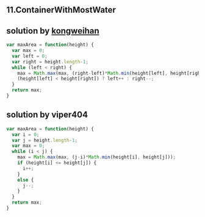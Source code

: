 ## 11.ContainerWithMostWater
## solution by [kongweihan](https://discuss.leetcode.com/topic/3462/yet-another-way-to-see-what-happens-in-the-o-n-algorithm)
```javascript
var maxArea = function(height) {
  var max = 0;
  var left = 0;
  var right = height.length-1;
  while (left < right) {
    max = Math.max(max, (right-left)*Math.min(height[left], height[right]));
    (height[left] < height[right]) ? left++ : right--;
  }
  return max;
}
```
## solution by viper404
```javascript
var maxArea = function(height) {
  var i = 0;
  var j = height.length-1;
  var max = 0;
  while (i < j) {
    max = Math.max(max, (j-i)*Math.min(height[i], height[j]));
    if (height[i] <= height[j]) {
      i++;
    }
    else {
      j--;
    }
  }
  return max;
}
```
